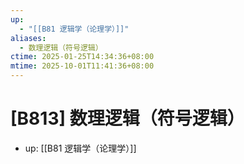 ```yaml
---
up:
  - "[[B81 逻辑学（论理学）]]"
aliases:
  - 数理逻辑（符号逻辑）
ctime: 2025-01-25T14:34:36+08:00
mtime: 2025-10-01T11:41:36+08:00
---
```


# [B813] 数理逻辑（符号逻辑）

- up: [[B81 逻辑学（论理学）]]

